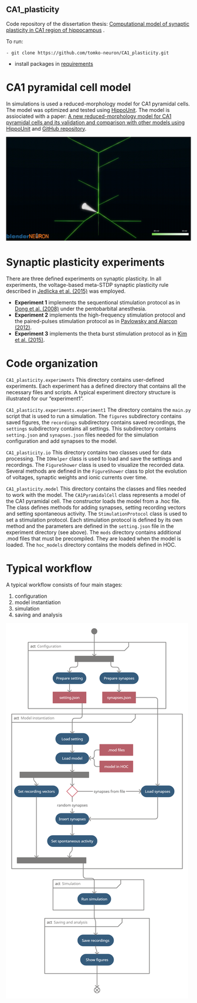 ## CA1_plasticity

Code repository of the dissertation
thesis: [Computational model of synaptic plasticity in CA1 region of hippocampus](https://opac.crzp.sk/?fn=detailBiblioForm&sid=52328540584FDC4D928023AB80F2)
.

To run:

```
- git clone https://github.com/tomko-neuron/CA1_plasticity.git
```

- install packages in [requirements](./requirements.txt)

# CA1 pyramidal cell model

In simulations is used a reduced-morphology model for CA1 pyramidal cells. The model was optimized and tested
using [HippoUnit](https://github.com/KaliLab/hippounit). The model is assiociated with a
paper: [A new reduced-morphology model for CA1 pyramidal cells and its validation and comparison with other models using HippoUnit](https://www.nature.com/articles/s41598-021-87002-7)
and [GitHub repository](https://github.com/tomko-neuron/HippoUnit).

![To21 model](model.gif)

# Synaptic plasticity experiments

There are three defined experiments on synaptic plasticity. In all experiments, the voltage-based meta-STDP synaptic
plasticity rule described
in [Jedlicka et al. (2015)](https://journals.plos.org/ploscompbiol/article?id=10.1371/journal.pcbi.1004588) was
employed.

- **Experiment 1** implements the sequentional stimulation protocol as
  in [Dong et al. (2008)](https://journals.plos.org/plosone/article?id=10.1371/journal.pone.0002848) under the
  pentobarbital anesthesia.
- **Experiment 2** implements the high-frequency stimulation protocol and the paired-pulses stimulation protocol as
  in [Pavlowsky and Alarcon (2012)](https://pubmed.ncbi.nlm.nih.gov/22272255/).
- **Experiment 3** implements the theta burst stimulation protocol as
  in [Kim et al. (2015)](https://pubmed.ncbi.nlm.nih.gov/26247712/).

# Code organization

`CA1_plasticity.experiments`
This directory contains user-defined experiments. Each experiment has a defined directory that contains all the
necessary files and scripts. A typical experiment directory structure is illustrated for our “experiment1”.

`CA1_plasticity.experiments.experiment1`
The directory contains the `main.py` script that is used to run a simulation. The `figures` subdirectory contains saved
figures, the
`recordings` subdirectory contains saved recordings, the `settings` subdirectory contains all settings. This
subdirectory contains `setting.json` and `synapses.json` files needed for the simulation configuration and add synapses
to the model.

`CA1_plasticity.io`
This directory contains two classes used for data processing. The `IOHelper` class is used to load and save the settings
and recordings. The `FigureShower` class is used to visualize the recorded data. Several methods are defined in
the `FigureShower` class to plot the evolution of voltages, synaptic weights and ionic currents over time.

`CA1_plasticity.model`
This directory contains the classes and files needed to work with the model. The
`CA1PyramidalCell` class represents a model of the CA1 pyramidal cell. The constructor loads the model from a .hoc file.
The class defines methods for adding synapses, setting recording vectors and setting spontaneous activity.
The `StimulationProtocol` class is used to set a stimulation protocol. Each stimulation protocol is defined by its own
method and the parameters are defined in the `setting.json` file in the experiment directory (see above). The `mods`
directory contains additional .mod files that must be precompiled. They are loaded when the model is loaded.
The `hoc_models` directory contains the models defined in HOC.

# Typical workflow

A typical workflow consists of four main stages:

1. configuration
2. model instantiation
3. simulation
4. saving and analysis

![Typical workflow](CA1_activity_diagram.png)